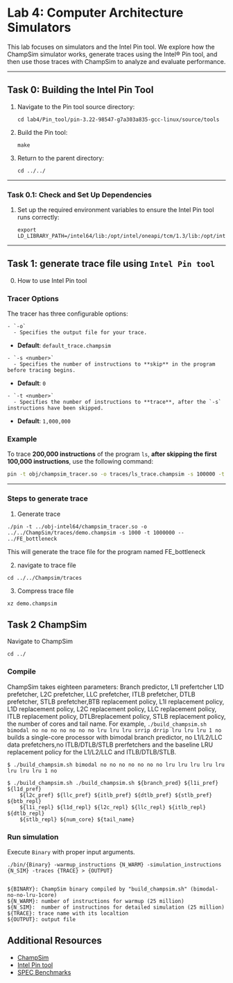 # Lab 4: Computer Architecture Simulators 

This lab focuses on simulators and the Intel Pin tool. We explore how the ChampSim simulator works, generate traces using the Intel® Pin tool, and then use those traces with ChampSim to analyze and evaluate performance.


---

## Task 0: Building the Intel Pin Tool

1. Navigate to the Pin tool source directory:
   ```
   cd lab4/Pin_tool/pin-3.22-98547-g7a303a835-gcc-linux/source/tools
   ```

2. Build the Pin tool:
   ```
   make
   ```

3. Return to the parent directory:
   ```
   cd ../../
   ```


---

### Task 0.1: Check and Set Up Dependencies

1. Set up the required environment variables to ensure the Intel Pin tool runs correctly: 
   ```
   export LD_LIBRARY_PATH=/intel64/lib:/opt/intel/oneapi/tcm/1.3/lib:/opt/intel/oneapi/umf/0.10/lib:/opt/intel/oneapi/tbb/2022.1/env/../lib/intel64/gcc4.8:/opt/intel/oneapi/pti/0.12/lib:/opt/intel/oneapi/mpi/2021.15/opt/mpi/libfabric/lib:/opt/intel/oneapi/mpi/2021.15/lib:/opt/intel/oneapi/mkl/2025.1/lib:/opt/intel/oneapi/ippcp/2025.1/lib/:/opt/intel/oneapi/ipp/2022.1/lib:/opt/intel/oneapi/dnnl/2025.1/lib:/opt/intel/oneapi/debugger/2025.1/opt/debugger/lib:/opt/intel/oneapi/dal/2025.5/lib:/opt/intel/oneapi/compiler/2025.1/opt/compiler/lib:/opt/intel/oneapi/compiler/2025.1/lib:/opt/intel/oneapi/ccl/2021.15/lib/

   ```
---

## Task 1: generate trace file using `Intel Pin tool` 

0. How to use Intel Pin tool

### Tracer Options

The tracer has three configurable options:
```
- `-o`  
  - Specifies the output file for your trace.  
```
  - **Default**: `default_trace.champsim`

```
- `-s <number>`  
  - Specifies the number of instructions to **skip** in the program before tracing begins.  
```
  - **Default**: `0`

```
- `-t <number>`  
  - Specifies the number of instructions to **trace**, after the `-s` instructions have been skipped.  
```
  - **Default**: `1,000,000`

### Example

To trace **200,000 instructions** of the program `ls`, **after skipping the first 100,000 instructions**, use the following command:

```bash
pin -t obj/champsim_tracer.so -o traces/ls_trace.champsim -s 100000 -t 200000 -- ls
```
---
### Steps to generate trace

1. Generate trace 
```
./pin -t ../obj-intel64/champsim_tracer.so -o ../../ChampSim/traces/demo.champsim -s 1000 -t 1000000 -- ../FE_bottleneck
```

This will generate the trace file for the program named FE_bottleneck

2. navigate to trace file 
```
cd ../../Champsim/traces
```
3. Compress trace file
```
xz demo.champsim
```



## Task 2 ChampSim
Navigate to ChampSim
```
cd ../
```
### Compile

ChampSim takes eighteen parameters: Branch predictor, L1I prefertcher L1D prefetcher, L2C prefetcher, LLC prefetcher, ITLB prefetcher, DTLB prefetcher, STLB prefetcher,BTB replacement policy, L1I replacement policy, L1D replacement policy, L2C replacement policy, LLC replacement policy, ITLB replacement policy, DTLBreplacement policy, STLB replacement policy, the number of cores and tail name. 
For example, `./build_champsim.sh bimodal no no no no no no no lru lru lru srrip drrip lru lru lru 1 no` builds a single-core processor with bimodal branch predictor, no L1/L2/LLC data prefetchers,no ITLB/DTLB/STLB prerfetchers and the baseline LRU replacement policy for the L1/L2/LLC and ITLB/DTLB/STLB.
```
$ ./build_champsim.sh bimodal no no no no no no no lru lru lru lru lru lru lru lru 1 no
```
```
$ ./build_champsim.sh ./build_champsim.sh ${branch_pred} ${l1i_pref} ${l1d_pref}
    ${l2c_pref} ${llc_pref} ${itlb_pref} ${dtlb_pref} ${stlb_pref} ${btb_repl}
    ${l1i_repl} ${l1d_repl} ${l2c_repl} ${llc_repl} ${itlb_repl} ${dtlb_repl}
    ${stlb_repl} ${num_core} ${tail_name}

```
### Run simulation

Execute `Binary` with proper input arguments.


```
./bin/{Binary} -warmup_instructions {N_WARM} -simulation_instructions {N_SIM} -traces {TRACE} > {OUTPUT}


${BINARY}: ChampSim binary compiled by "build_champsim.sh" (bimodal-no-no-lru-1core)
${N_WARM}: number of instructions for warmup (25 million)
${N_SIM}:  number of instructinos for detailed simulation (25 million)
${TRACE}: trace name with its localtion
${OUTPUT}: output file
```
## Additional Resources

- [ChampSim](https://github.com/ChampSim)
- [Intel Pin tool](https://www.intel.com/content/www/us/en/developer/articles/tool/pin-a-dynamic-binary-instrumentation-tool.html)
- [SPEC Benchmarks](https://www.spec.org/products/)
